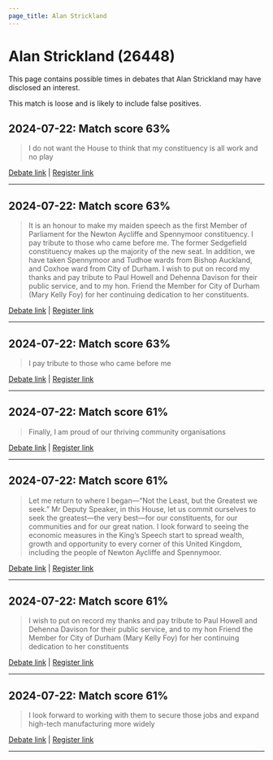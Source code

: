 ```yaml
---
page_title: Alan Strickland
---
```


# Alan Strickland  (26448)

This page contains possible times in debates that Alan Strickland may have disclosed an interest.

This match is loose and is likely to include false positives. 



## 2024-07-22: Match score 63%

>I do not want the House to think that my constituency is all work and no play

[Debate link](https://www.theyworkforyou.com/debates/?id=2024-07-22e.446.1) | [Register link](https://www.theyworkforyou.com/mp/26448/register)


---



## 2024-07-22: Match score 63%

>It is an honour to make my maiden speech as the first Member of Parliament for the Newton Aycliffe and Spennymoor constituency. I pay tribute to those who came before me. The former Sedgefield constituency makes up the majority of the new seat. In addition, we have taken Spennymoor and Tudhoe wards from Bishop Auckland, and Coxhoe ward from City of Durham. I wish to put on record my thanks and pay tribute to Paul Howell and Dehenna Davison for their public service, and to my hon. Friend the Member for City of Durham (Mary Kelly Foy) for her continuing dedication to her constituents.

[Debate link](https://www.theyworkforyou.com/debates/?id=2024-07-22e.446.1) | [Register link](https://www.theyworkforyou.com/mp/26448/register)


---



## 2024-07-22: Match score 63%

>I pay tribute to those who came before me

[Debate link](https://www.theyworkforyou.com/debates/?id=2024-07-22e.446.1) | [Register link](https://www.theyworkforyou.com/mp/26448/register)


---



## 2024-07-22: Match score 61%

>Finally, I am proud of our thriving community organisations

[Debate link](https://www.theyworkforyou.com/debates/?id=2024-07-22e.446.1) | [Register link](https://www.theyworkforyou.com/mp/26448/register)


---



## 2024-07-22: Match score 61%

>Let me return to where I began—“Not the Least, but the Greatest we seek.” Mr Deputy Speaker, in this House, let us commit ourselves to seek the greatest—the very best—for our constituents, for our communities and for our great nation. I look forward to seeing the economic measures in the King’s Speech start to spread wealth, growth and opportunity to every corner of this United Kingdom, including the people of Newton Aycliffe and Spennymoor.

[Debate link](https://www.theyworkforyou.com/debates/?id=2024-07-22e.446.1) | [Register link](https://www.theyworkforyou.com/mp/26448/register)


---



## 2024-07-22: Match score 61%

>I wish to put on record my thanks and pay tribute to Paul Howell and Dehenna Davison for their public service, and to my hon Friend the Member for City of Durham (Mary Kelly Foy) for her continuing dedication to her constituents

[Debate link](https://www.theyworkforyou.com/debates/?id=2024-07-22e.446.1) | [Register link](https://www.theyworkforyou.com/mp/26448/register)


---



## 2024-07-22: Match score 61%

>I look forward to working with them to secure those jobs and expand high-tech manufacturing more widely

[Debate link](https://www.theyworkforyou.com/debates/?id=2024-07-22e.446.1) | [Register link](https://www.theyworkforyou.com/mp/26448/register)


---

